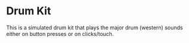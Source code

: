 # Drum Kit
This is a simulated drum kit that plays the major drum (western) sounds either on button presses or on clicks/touch.


